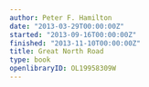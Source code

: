 ```yaml
---
author: Peter F. Hamilton
date: "2013-03-29T00:00:00Z"
started: "2013-09-16T00:00:00Z"
finished: "2013-11-10T00:00:00Z"
title: Great North Road
type: book
openlibraryID: OL19958309W
---
```

